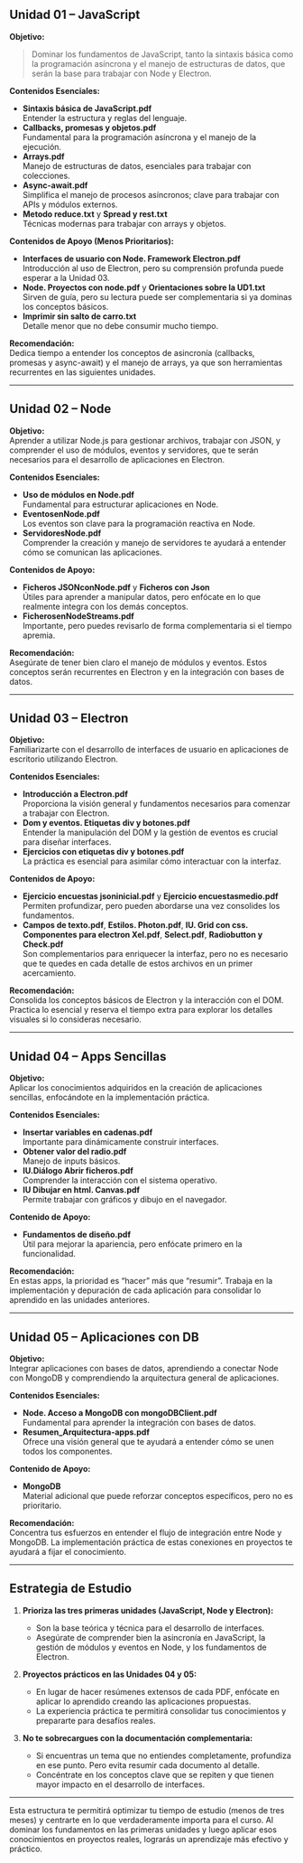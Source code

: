 
## Unidad 01 – JavaScript

**Objetivo:**  

> Dominar los fundamentos de JavaScript, tanto la sintaxis básica como la programación asíncrona y el manejo de estructuras de datos, que serán la base para trabajar con Node y Electron.

 **Contenidos Esenciales:**

- **Sintaxis básica de JavaScript.pdf**  
    Entender la estructura y reglas del lenguaje.
- **Callbacks, promesas y objetos.pdf**  
    Fundamental para la programación asíncrona y el manejo de la ejecución.
- **Arrays.pdf**  
    Manejo de estructuras de datos, esenciales para trabajar con colecciones.
- **Async-await.pdf**  
    Simplifica el manejo de procesos asíncronos; clave para trabajar con APIs y módulos externos.
- **Metodo reduce.txt** y **Spread y rest.txt**  
    Técnicas modernas para trabajar con arrays y objetos.

**Contenidos de Apoyo (Menos Prioritarios):**

- **Interfaces de usuario con Node. Framework Electron.pdf**  
    Introducción al uso de Electron, pero su comprensión profunda puede esperar a la Unidad 03.
- **Node. Proyectos con node.pdf** y **Orientaciones sobre la UD1.txt**  
    Sirven de guía, pero su lectura puede ser complementaria si ya dominas los conceptos básicos.
- **Imprimir sin salto de carro.txt**  
    Detalle menor que no debe consumir mucho tiempo.

**Recomendación:**  
Dedica tiempo a entender los conceptos de asincronía (callbacks, promesas y async-await) y el manejo de arrays, ya que son herramientas recurrentes en las siguientes unidades.

---

## Unidad 02 – Node

**Objetivo:**  
Aprender a utilizar Node.js para gestionar archivos, trabajar con JSON, y comprender el uso de módulos, eventos y servidores, que te serán necesarios para el desarrollo de aplicaciones en Electron.

**Contenidos Esenciales:**

- **Uso de módulos en Node.pdf**  
    Fundamental para estructurar aplicaciones en Node.
- **EventosenNode.pdf**  
    Los eventos son clave para la programación reactiva en Node.
- **ServidoresNode.pdf**  
    Comprender la creación y manejo de servidores te ayudará a entender cómo se comunican las aplicaciones.

**Contenidos de Apoyo:**

- **Ficheros JSONconNode.pdf** y **Ficheros con Json**  
    Útiles para aprender a manipular datos, pero enfócate en lo que realmente integra con los demás conceptos.
- **FicherosenNodeStreams.pdf**  
    Importante, pero puedes revisarlo de forma complementaria si el tiempo apremia.

**Recomendación:**  
Asegúrate de tener bien claro el manejo de módulos y eventos. Estos conceptos serán recurrentes en Electron y en la integración con bases de datos.

---

## Unidad 03 – Electron

**Objetivo:**  
Familiarizarte con el desarrollo de interfaces de usuario en aplicaciones de escritorio utilizando Electron.

**Contenidos Esenciales:**

- **Introducción a Electron.pdf**  
    Proporciona la visión general y fundamentos necesarios para comenzar a trabajar con Electron.
- **Dom y eventos. Etiquetas div y botones.pdf**  
    Entender la manipulación del DOM y la gestión de eventos es crucial para diseñar interfaces.
- **Ejercicios con etiquetas div y botones.pdf**  
    La práctica es esencial para asimilar cómo interactuar con la interfaz.

**Contenidos de Apoyo:**

- **Ejercicio encuestas jsoninicial.pdf** y **Ejercicio encuestasmedio.pdf**  
    Permiten profundizar, pero pueden abordarse una vez consolides los fundamentos.
- **Campos de texto.pdf**, **Estilos. Photon.pdf**, **IU. Grid con css. Componentes para electron Xel.pdf**, **Select.pdf**, **Radiobutton y Check.pdf**  
    Son complementarios para enriquecer la interfaz, pero no es necesario que te quedes en cada detalle de estos archivos en un primer acercamiento.

**Recomendación:**  
Consolida los conceptos básicos de Electron y la interacción con el DOM. Practica lo esencial y reserva el tiempo extra para explorar los detalles visuales si lo consideras necesario.

---

## Unidad 04 – Apps Sencillas

**Objetivo:**  
Aplicar los conocimientos adquiridos en la creación de aplicaciones sencillas, enfocándote en la implementación práctica.

**Contenidos Esenciales:**

- **Insertar variables en cadenas.pdf**  
    Importante para dinámicamente construir interfaces.
- **Obtener valor del radio.pdf**  
    Manejo de inputs básicos.
- **IU.Diálogo Abrir ficheros.pdf**  
    Comprender la interacción con el sistema operativo.
- **IU Dibujar en html. Canvas.pdf**  
    Permite trabajar con gráficos y dibujo en el navegador.

**Contenido de Apoyo:**

- **Fundamentos de diseño.pdf**  
    Útil para mejorar la apariencia, pero enfócate primero en la funcionalidad.

**Recomendación:**  
En estas apps, la prioridad es “hacer” más que “resumir”. Trabaja en la implementación y depuración de cada aplicación para consolidar lo aprendido en las unidades anteriores.

---

## Unidad 05 – Aplicaciones con DB

**Objetivo:**  
Integrar aplicaciones con bases de datos, aprendiendo a conectar Node con MongoDB y comprendiendo la arquitectura general de aplicaciones.

**Contenidos Esenciales:**

- **Node. Acceso a MongoDB con mongoDBClient.pdf**  
    Fundamental para aprender la integración con bases de datos.
- **Resumen_Arquitectura-apps.pdf**  
    Ofrece una visión general que te ayudará a entender cómo se unen todos los componentes.

**Contenido de Apoyo:**

- **MongoDB**  
    Material adicional que puede reforzar conceptos específicos, pero no es prioritario.

**Recomendación:**  
Concentra tus esfuerzos en entender el flujo de integración entre Node y MongoDB. La implementación práctica de estas conexiones en proyectos te ayudará a fijar el conocimiento.

---

## Estrategia de Estudio

1. **Prioriza las tres primeras unidades (JavaScript, Node y Electron):**
    
    - Son la base teórica y técnica para el desarrollo de interfaces.
    - Asegúrate de comprender bien la asincronía en JavaScript, la gestión de módulos y eventos en Node, y los fundamentos de Electron.

2. **Proyectos prácticos en las Unidades 04 y 05:**
    
    - En lugar de hacer resúmenes extensos de cada PDF, enfócate en aplicar lo aprendido creando las aplicaciones propuestas.
    - La experiencia práctica te permitirá consolidar tus conocimientos y prepararte para desafíos reales.

3. **No te sobrecargues con la documentación complementaria:**
    
    - Si encuentras un tema que no entiendes completamente, profundiza en ese punto. Pero evita resumir cada documento al detalle.
    - Concéntrate en los conceptos clave que se repiten y que tienen mayor impacto en el desarrollo de interfaces.

---

Esta estructura te permitirá optimizar tu tiempo de estudio (menos de tres meses) y centrarte en lo que verdaderamente importa para el curso. Al dominar los fundamentos en las primeras unidades y luego aplicar esos conocimientos en proyectos reales, lograrás un aprendizaje más efectivo y práctico.